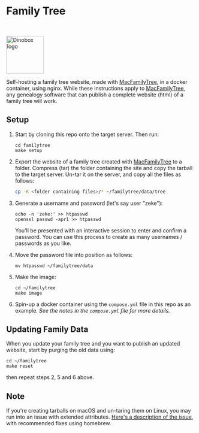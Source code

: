 # Family Tree

<br>

<img
src="https://lh3.googleusercontent.com/d/1H04KVAA3ohH_dLXIrC0bXuJXDn3VutKc"
alt = "Dinobox logo" width="100"/>

Self-hosting a family tree website, made with [MacFamilyTree][def], in a
docker container, using nginx. While these instructions apply to
[MacFamilyTree][def], any genealogy software that can publish a complete
website (html) of a family tree will work.

## Setup

1. Start by cloning this repo onto the target server. Then run:

    ```shell
    cd familytree
    make setup
    ```

2. Export the website of a family tree created with [MacFamilyTree][def]
   to a folder. Compress (tar) the folder containing the site and copy
   the tarball to the target server. Un-tar it on the server, and copy
   all the files as follows:

    ```zsh
    cp -R <folder containing files>/* ~/familytree/data/tree
    ```

3. Generate a username and password (let's say user "zeke"):

    ```shell
    echo -n 'zeke:' >> htpasswd
    openssl passwd -apr1 >> htpasswd
    ```

    You'll be presented with an interactive session to enter and confirm
    a password. You can use this process to create as many usernames /
    passwords as you like.

4. Move the password file into position as follows:

    ```shell
    mv htpasswd ~/familytree/data
    ```

5. Make the image:

    ```shell
    cd ~/familytree
    make image
    ```

6. Spin-up a docker container using the `compose.yml` file in this repo
   as an example. *See the notes in the `compose.yml` file for more
   details.*

## Updating Family Data

When you update your family tree and you want to publish an updated
website, start by purging the old data using:

```shell
cd ~/familytree
make reset
```

then repeat steps 2, 5 and 6 above.

## Note

If you're creating tarballs on macOS and un-taring them on Linux, you
may run into an issue with extended attributes. [Here's a description of
the issue][def2], with recommended fixes using homebrew.

[def]: https://www.syniumsoftware.com/macfamilytree
[def2]: https://superuser.com/questions/318809/linux-os-x-tar-incompatibility-tarballs-created-on-os-x-give-errors-when-unt
